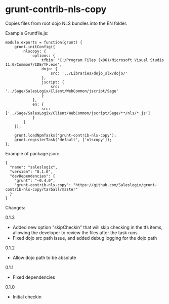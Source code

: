 grunt-contrib-nls-copy
======================

Copies files from root dojo NLS bundles into the EN folder.


Example Gruntfile.js:
```
module.exports = function(grunt) { 
    grunt.initConfig({
        nlscopy: {
            options: {
                tfbin: 'C:/Program Files (x86)/Microsoft Visual Studio 11.0/Common7/IDE/TF.exe',
                dojo: {
                    src: '../Libraries/dojo_slx/dojo/'
                },
                jscript: {
                    src: '../Sage/SalesLogix/Client/WebCommon/jscript/Sage'
                }
            },
            en: {
                src: ['../Sage/SalesLogix/Client/WebCommon/jscript/Sage/**/nls/*.js']
            }
        }
    });
    
    grunt.loadNpmTasks('grunt-contrib-nls-copy');
    grunt.registerTask('default', ['nlscopy']);
};
```

Example of package.json: 
```
{
  "name": "saleslogix",
  "version": "8.1.0",
  "devDependencies": {
    "grunt": "~0.4.0",
    "grunt-contrib-nls-copy": "https://github.com/Saleslogix/grunt-contrib-nls-copy/tarball/master"
  }
}
```

Changes:

0.1.3
 * Added new option "skipCheckin" that will skip checking in the tfs items, allowing the developer to review the files after the task runs
 * Fixed dojo src path issue, and added debug logging for the dojo path
 
0.1.2
 * Allow dojo path to be absolute

0.1.1
 * Fixed dependencies

0.1.0
 * Initial checkin
